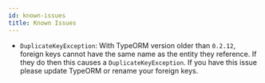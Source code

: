 ```yaml
---
id: known-issues
title: Known Issues
---
```


- `DuplicateKeyException`: With TypeORM version older than `0.2.12`, foreign keys cannot have the same name as the entity they reference. If they do then this causes a `DuplicateKeyException`. If you have this issue please update TypeORM or rename your foreign keys.
